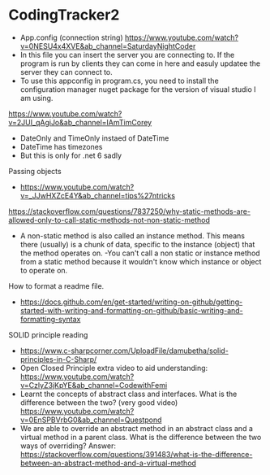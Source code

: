 # CodingTracker2

- App.config (connection string) https://www.youtube.com/watch?v=0NESU4x4XVE&ab_channel=SaturdayNightCoder
- In this file you can insert the server you are connecting to. If the program is run by clients they can come in here and easuly updatee the server they can connect to.
- To use this appconfig in program.cs, you need to install the configuration manager nuget package for the version of visual studio I am using.

https://www.youtube.com/watch?v=2JUI_qAgiJo&ab_channel=IAmTimCorey
- DateOnly and TimeOnly instaed of DateTime
- DateTime has timezones 
- But this is only for .net 6 sadly 

Passing objects 
- https://www.youtube.com/watch?v=_JJwHXZcE4Y&ab_channel=tips%27ntricks


https://stackoverflow.com/questions/7837250/why-static-methods-are-allowed-only-to-call-static-methods-not-non-static-method
- A non-static method is also called an instance method. This means there (usually) is a chunk of data, specific to the instance (object) that the method operates on.
-You can't call a non static or instance method from a static method because it wouldn't know which instance or object to operate on.

How to format a readme file. 
- https://docs.github.com/en/get-started/writing-on-github/getting-started-with-writing-and-formatting-on-github/basic-writing-and-formatting-syntax  


SOLID principle reading
- https://www.c-sharpcorner.com/UploadFile/damubetha/solid-principles-in-C-Sharp/
- Open Closed Principle extra video to aid understanding: https://www.youtube.com/watch?v=CzlyZ3jKpYE&ab_channel=CodewithFemi
- Learnt the concepts of abstract class and interfaces. What is the difference between the two? (very good video) https://www.youtube.com/watch?v=0EnSPBVrbG0&ab_channel=Questpond
- We are able to override an abstract method in an abstract class and a virtual method in a parent class. What is the difference between the two ways of overriding? Answer: https://stackoverflow.com/questions/391483/what-is-the-difference-between-an-abstract-method-and-a-virtual-method






 
